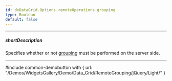 ```yaml
---
id: dxDataGrid.Options.remoteOperations.grouping
type: Boolean
default: false
---
```

---
##### shortDescription
Specifies whether or not [grouping](/concepts/05%20Widgets/DataGrid/45%20Grouping/Grouping.md '/Documentation/Guide/Widgets/DataGrid/Grouping/') must be performed on the server side.

---
#include common-demobutton with {
    url: "/Demos/WidgetsGallery/Demo/Data_Grid/RemoteGrouping/jQuery/Light/"
}